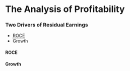 # The Analysis of Profitability

### Two Drivers of Residual Earnings
- <abbr title="Return on Common Shareholders' Equity">ROCE</abbr>
- Growth

#### ROCE


#### Growth